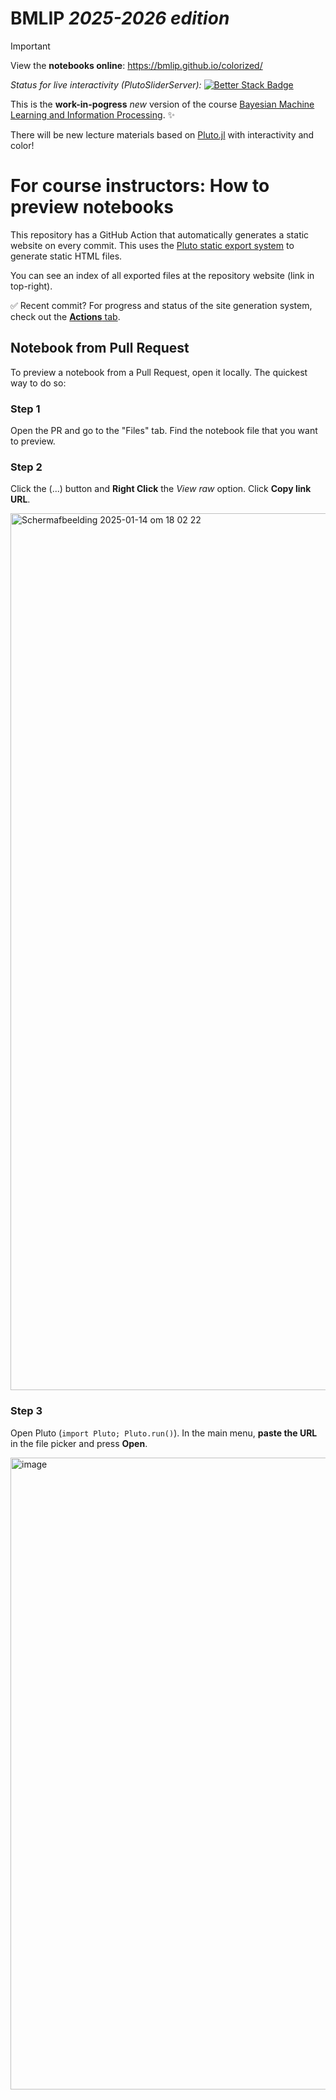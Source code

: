 # BMLIP *2025-2026 edition*


> [!IMPORTANT]
> View the **notebooks online**: https://bmlip.github.io/colorized/
>
> *Status for live interactivity (PlutoSliderServer):* [![Better Stack Badge](https://uptime.betterstack.com/status-badges/v1/monitor/1svzl.svg)](https://tue-bmlip.betteruptime.com/)




This is the **work-in-pogress** *new* version of the course [Bayesian Machine Learning and Information Processing](https://github.com/bertdv/BMLIP). ✨

There will be new lecture materials based on [Pluto.jl](https://plutojl.org/) with interactivity and color!


# For course instructors: How to preview notebooks
This repository has a GitHub Action that automatically generates a static website on every commit. This uses the [Pluto static export system](https://plutojl.org/en/docs/notebooks-online/) to generate static HTML files.

You can see an index of all exported files at the repository website (link in top-right).

✅ Recent commit? For progress and status of the site generation system, check out the [**Actions** tab](https://github.com/bmlip/colorized/actions).


## Notebook from Pull Request
To preview a notebook from a Pull Request, open it locally. The quickest way to do so:

### Step 1
Open the PR and go to the "Files" tab. Find the notebook file that you want to preview.

### Step 2
Click the (...) button and **Right Click** the *View raw* option. Click **Copy link URL**.

<img width="1403" alt="Scherm­afbeelding 2025-01-14 om 18 02 22" src="https://github.com/user-attachments/assets/6fc1011b-8a8d-4419-b97c-a972b779a950" />

### Step 3
Open Pluto (`import Pluto; Pluto.run()`). In the main menu, **paste the URL** in the file picker and press **Open**.

<img width="1011" alt="image" src="https://github.com/user-attachments/assets/be98b029-41dc-4a8d-8c03-31730fb9a2bd" />



